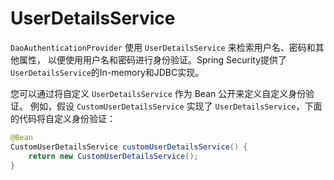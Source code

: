 # UserDetailsService

`DaoAuthenticationProvider` 使用 `UserDetailsService` 来检索用户名、密码和其他属性，
以便使用用户名和密码进行身份验证。Spring Security提供了`UserDetailsService`的In-memory和JDBC实现。

您可以通过将自定义 `UserDetailsService` 作为 Bean 公开来定义自定义身份验证。
例如，假设 `CustomUserDetailsService` 实现了 `UserDetailsService`，下面的代码将自定义身份验证：

```java
@Bean
CustomUserDetailsService customUserDetailsService() {
	return new CustomUserDetailsService();
}
```